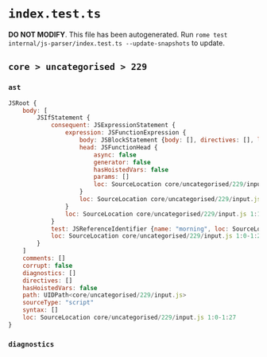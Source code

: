 # `index.test.ts`

**DO NOT MODIFY**. This file has been autogenerated. Run `rome test internal/js-parser/index.test.ts --update-snapshots` to update.

## `core > uncategorised > 229`

### `ast`

```javascript
JSRoot {
	body: [
		JSIfStatement {
			consequent: JSExpressionStatement {
				expression: JSFunctionExpression {
					body: JSBlockStatement {body: [], directives: [], loc: SourceLocation core/uncategorised/229/input.js 1:24-1:26}
					head: JSFunctionHead {
						async: false
						generator: false
						hasHoistedVars: false
						params: []
						loc: SourceLocation core/uncategorised/229/input.js 1:22-1:24
					}
					loc: SourceLocation core/uncategorised/229/input.js 1:14-1:26
				}
				loc: SourceLocation core/uncategorised/229/input.js 1:13-1:27
			}
			test: JSReferenceIdentifier {name: "morning", loc: SourceLocation core/uncategorised/229/input.js 1:4-1:11 (morning)}
			loc: SourceLocation core/uncategorised/229/input.js 1:0-1:27
		}
	]
	comments: []
	corrupt: false
	diagnostics: []
	directives: []
	hasHoistedVars: false
	path: UIDPath<core/uncategorised/229/input.js>
	sourceType: "script"
	syntax: []
	loc: SourceLocation core/uncategorised/229/input.js 1:0-1:27
}
```

### `diagnostics`

```

```
